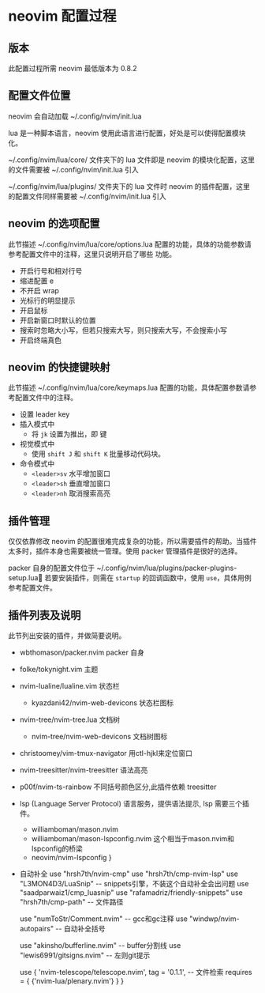 # neovim 配置过程

## 版本

此配置过程所需 neovim 最低版本为 0.8.2

## 配置文件位置 

neovim 会自动加载 ~/.config/nvim/init.lua

lua 是一种脚本语言，neovim 使用此语言进行配置，好处是可以使得配置模块化。

~/.config/nvim/lua/core/ 文件夹下的 lua 文件即是 neovim 的模块化配置，这里的文件需要被 ~/.config/nvim/init.lua 引入

~/.config/nvim/lua/plugins/ 文件夹下的 lua 文件时 neovim 的插件配置，这里的配置文件同样需要被 ~/.config/nvim/init.lua 引入

## neovim 的选项配置

此节描述 ~/.config/nvim/lua/core/options.lua 配置的功能，具体的功能参数请参考配置文件中的注释，这里只说明开启了哪些
功能。

- 开启行号和相对行号
- 缩进配置 e
- 不开启 wrap
- 光标行的明显提示
- 开启鼠标
- 开启新窗口时默认的位置
- 搜索时忽略大小写，但若只搜索大写，则只搜索大写，不会搜索小写
- 开启终端真色

## neovim 的快捷键映射

此节描述 ~/.config/nvim/lua/core/keymaps.lua 配置的功能，具体配置参数请参考配置文件中的注释。

- 设置 leader key
- 插入模式中
    - 将 `jk` 设置为推出，即 <esc> 键 
- 视觉模式中
    - 使用 `shift J` 和 `shift K` 批量移动代码块。
- 命令模式中
    - `<leader>sv` 水平增加窗口
    - `<leader>sh` 垂直增加窗口
    - `<leader>nh` 取消搜索高亮


## 插件管理

仅仅依靠修改 neovim 的配置很难完成复杂的功能，所以需要插件的帮助。当插件太多时，插件本身也需要被统一管理。使用 packer 管理插件是很好的选择。

packer 自身的配置文件位于 ~/.config/nvim/lua/plugins/packer-plugins-setup.lua
若要安装插件，则需在 `startup` 的回调函数中，使用 `use`，具体用例参考配置文件。

## 插件列表及说明

此节列出安装的插件，并做简要说明。

- wbthomason/packer.nvim packer 自身
- folke/tokynight.vim 主题
- nvim-lualine/lualine.vim 状态栏
    - kyazdani42/nvim-web-devicons 状态栏图标
- nvim-tree/nvim-tree.lua 文档树
    - nvim-tree/nvim-web-devicons 文档树图标
- christoomey/vim-tmux-navigator  用ctl-hjkl来定位窗口
- nvim-treesitter/nvim-treesitter  语法高亮
- p00f/nvim-ts-rainbow 不同括号颜色区分,此插件依赖 treesitter
- lsp (Language Server Protocol) 语言服务，提供语法提示, lsp 需要三个插件。
    - williamboman/mason.nvim
    - williamboman/mason-lspconfig.nvim   这个相当于mason.nvim和lspconfig的桥梁
    - neovim/nvim-lspconfig
  }
- 自动补全
  use "hrsh7th/nvim-cmp"
  use "hrsh7th/cmp-nvim-lsp"
  use "L3MON4D3/LuaSnip" -- snippets引擎，不装这个自动补全会出问题
  use "saadparwaiz1/cmp_luasnip"
  use "rafamadriz/friendly-snippets"
  use "hrsh7th/cmp-path" -- 文件路径

  use "numToStr/Comment.nvim" -- gcc和gc注释
  use "windwp/nvim-autopairs" -- 自动补全括号

  use "akinsho/bufferline.nvim" -- buffer分割线
  use "lewis6991/gitsigns.nvim" -- 左则git提示

  use {
    'nvim-telescope/telescope.nvim', tag = '0.1.1',  -- 文件检索
    requires = { {'nvim-lua/plenary.nvim'} }
  }


















